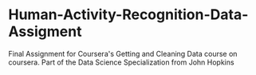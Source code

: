 # Human-Activity-Recognition-Data-Assigment
Final Assignment for Coursera's Getting and Cleaning Data course on coursera. Part of the Data Science Specialization from John Hopkins
